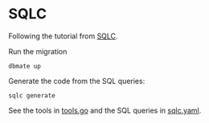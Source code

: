 # SQLC

Following the tutorial from [SQLC](https://docs.sqlc.dev/en/latest/tutorials/getting-started-postgresql.html).

Run the migration

```shell
dbmate up
```

Generate the code from the SQL queries:

```shell
sqlc generate
```

See the tools in [tools.go](tools.go) and the SQL queries in [sqlc.yaml](sqlc.yaml).